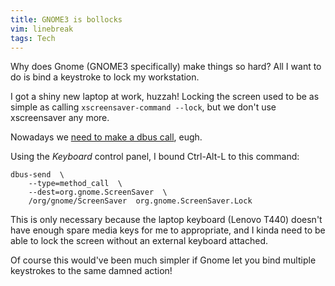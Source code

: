 ```yaml
---
title: GNOME3 is bollocks
vim: linebreak
tags: Tech
---
```


Why does Gnome (GNOME3 specifically) make things so hard? All I want to do is bind a keystroke to lock my workstation.

I got a shiny new laptop at work, huzzah! Locking the screen used to be as simple as calling `xscreensaver-command --lock`, but we don't use xscreensaver any more.

Nowadays we [need to make a dbus call](http://unix.stackexchange.com/questions/107787/how-can-i-trigger-the-screensavers-locking-feature-using-d-bus-from-the-command), eugh.

Using the *Keyboard* control panel, I bound Ctrl-Alt-L to this command:

```
dbus-send  \
    --type=method_call  \
    --dest=org.gnome.ScreenSaver  \
    /org/gnome/ScreenSaver  org.gnome.ScreenSaver.Lock
```

This is only necessary because the laptop keyboard (Lenovo T440) doesn't have enough spare media keys for me to appropriate, and I kinda need to be able to lock the screen without an external keyboard attached.

Of course this would've been much simpler if Gnome let you bind multiple keystrokes to the same damned action!
